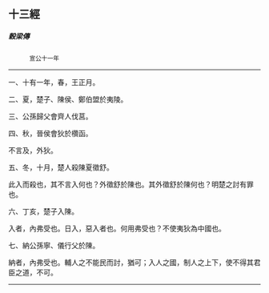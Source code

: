 

## 十三經

##### 穀梁傳
　　　`宣公十一年`

* * *

一、十有一年，春，王正月。

二、夏，楚子、陳侯、鄭伯盟於夷陵。

三、公孫歸父會齊人伐莒。

四、秋，晉侯會狄於欑函。

不言及，外狄。

五、冬，十月，楚人殺陳夏徵舒。

此入而殺也，其不言入何也？外徵舒於陳也。其外徵舒於陳何也？明楚之討有罪也。

六、丁亥，楚子入陳。

入者，內弗受也。日入，惡入者也。何用弗受也？不使夷狄為中國也。

七、納公孫寧、儀行父於陳。

納者，內弗受也。輔人之不能民而討，猶可；入人之國，制人之上下，使不得其君臣之道，不可。

* * *

